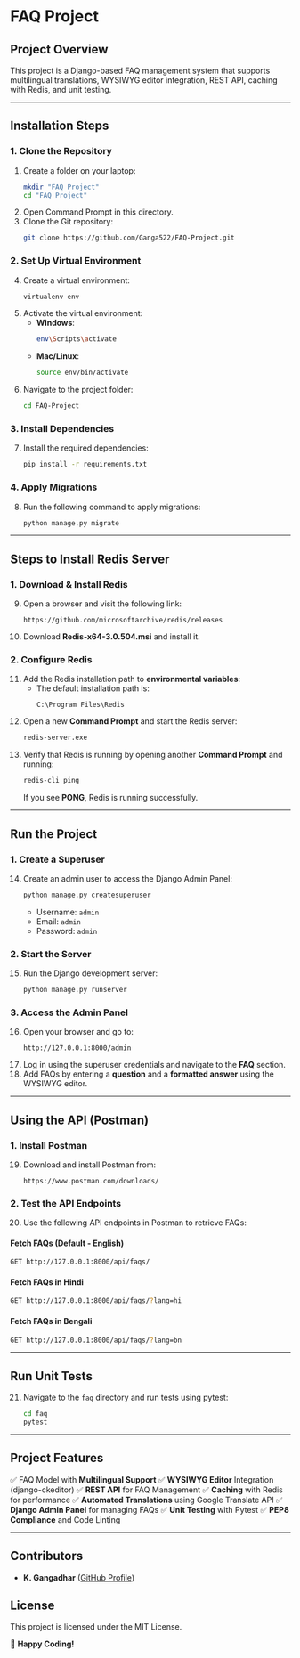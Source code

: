 # FAQ Project

## **Project Overview**
This project is a Django-based FAQ management system that supports multilingual translations, WYSIWYG editor integration, REST API, caching with Redis, and unit testing.

---

## **Installation Steps**

### **1. Clone the Repository**
1. Create a folder on your laptop:
   ```bash
   mkdir "FAQ Project"
   cd "FAQ Project"
   ```
2. Open Command Prompt in this directory.
3. Clone the Git repository:
   ```bash
   git clone https://github.com/Ganga522/FAQ-Project.git
   ```

### **2. Set Up Virtual Environment**
4. Create a virtual environment:
   ```bash
   virtualenv env
   ```
5. Activate the virtual environment:
   - **Windows**:
     ```bash
     env\Scripts\activate
     ```
   - **Mac/Linux**:
     ```bash
     source env/bin/activate
     ```
6. Navigate to the project folder:
   ```bash
   cd FAQ-Project
   ```

### **3. Install Dependencies**
7. Install the required dependencies:
   ```bash
   pip install -r requirements.txt
   ```

### **4. Apply Migrations**
8. Run the following command to apply migrations:
   ```bash
   python manage.py migrate
   ```

---

## **Steps to Install Redis Server**

### **1. Download & Install Redis**
9. Open a browser and visit the following link:
   ```
   https://github.com/microsoftarchive/redis/releases
   ```
10. Download **Redis-x64-3.0.504.msi** and install it.

### **2. Configure Redis**
11. Add the Redis installation path to **environmental variables**:
    - The default installation path is:
      ```
      C:\Program Files\Redis
      ```
12. Open a new **Command Prompt** and start the Redis server:
    ```bash
    redis-server.exe
    ```
13. Verify that Redis is running by opening another **Command Prompt** and running:
    ```bash
    redis-cli ping
    ```
    If you see **PONG**, Redis is running successfully.

---

## **Run the Project**

### **1. Create a Superuser**
14. Create an admin user to access the Django Admin Panel:
    ```bash
    python manage.py createsuperuser
    ```
    - Username: `admin`
    - Email: `admin`
    - Password: `admin`

### **2. Start the Server**
15. Run the Django development server:
    ```bash
    python manage.py runserver
    ```

### **3. Access the Admin Panel**
16. Open your browser and go to:
    ```
    http://127.0.0.1:8000/admin
    ```
17. Log in using the superuser credentials and navigate to the **FAQ** section.
18. Add FAQs by entering a **question** and a **formatted answer** using the WYSIWYG editor.

---

## **Using the API (Postman)**

### **1. Install Postman**
19. Download and install Postman from:
    ```
    https://www.postman.com/downloads/
    ```

### **2. Test the API Endpoints**
20. Use the following API endpoints in Postman to retrieve FAQs:

#### **Fetch FAQs (Default - English)**
```bash
GET http://127.0.0.1:8000/api/faqs/
```

#### **Fetch FAQs in Hindi**
```bash
GET http://127.0.0.1:8000/api/faqs/?lang=hi
```

#### **Fetch FAQs in Bengali**
```bash
GET http://127.0.0.1:8000/api/faqs/?lang=bn
```

---

## **Run Unit Tests**
21. Navigate to the `faq` directory and run tests using pytest:
    ```bash
    cd faq
    pytest
    ```

---

## **Project Features**
✅ FAQ Model with **Multilingual Support**
✅ **WYSIWYG Editor** Integration (django-ckeditor)
✅ **REST API** for FAQ Management
✅ **Caching** with Redis for performance
✅ **Automated Translations** using Google Translate API
✅ **Django Admin Panel** for managing FAQs
✅ **Unit Testing** with Pytest
✅ **PEP8 Compliance** and Code Linting

---

## **Contributors**
- **K. Gangadhar** ([GitHub Profile](https://github.com/Ganga522))

## **License**
This project is licensed under the MIT License.

🚀 **Happy Coding!**

